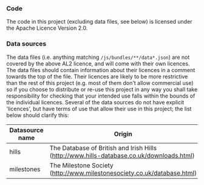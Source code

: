 ### Code
The code in this project (excluding data files, see below) is licensed under the Apache Licence Version 2.0.

### Data sources
The data files (i.e. anything matching `/js/bundles/**/data*.json`) are not covered by the above AL2 licence, and will come with their own licences. The data files should contain information about their licences in a comment towards the top of the file. Their licences are likely to be more restrictive than the rest of this project (e.g. most of them don't allow commercial use) so if you choose to distribute or re-use this project in any way you shall take responsibility for checking that your intended use falls within the bounds of the individual licences. Several of the data sources do not have explicit 'licences', but have terms of use that allow their use in this project; the list below should clarify this:

Datasource name | Origin | Licence
--------------- | ------ | -------
hills | The Database of British and Irish Hills (http://www.hills-database.co.uk/downloads.html) | CC BY 3.0 (https://creativecommons.org/licenses/by/3.0/deed.en_GB)
milestones | The Milestone Society (http://www.milestonesociety.co.uk/database.html) | Grants permission for non-commercial reuse.
